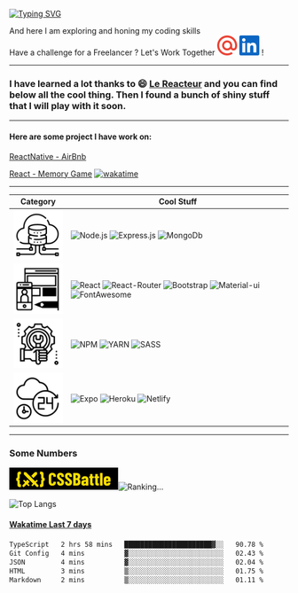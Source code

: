 <!-- ![Visitor](https://visitor-badge.laobi.icu/badge?page_id=JConan.JConan) -->

[![Typing SVG](https://readme-typing-svg.herokuapp.com?font=Goudy+Bookletter+1911&size=52&width=800&height=100&lines=Welcome+to+my+coding+lair;I+am+a+Software+Engineer;Lost+in+the+coding+matrix)](https://git.io/typing-svg)

And here I am exploring and honing my coding skills\
Have a challenge for a Freelancer ? Let's Work Together
[![email](assets/email.svg)](mailto:johan.chan@outlook.fr "sent me an email") [![linkedin](assets/linkedin.svg)](https://www.linkedin.com/in/johan-chan "Let's Go Networking") !

---

### I have learned a lot thanks to :smile: [Le Reacteur](https://www.lereacteur.io/) and you can find below all the cool thing. Then I found a bunch of shiny stuff that I will play with it soon.

---

#### Here are some project I have work on:

[ReactNative - AirBnb](https://github.com/JConan/react-native_airbnb)

[React - Memory Game](https://github.com/JConan/memory-game-challenge) [![wakatime](https://wakatime.com/badge/github/JConan/memory-game-challenge.svg)](https://wakatime.com/badge/github/JConan/memory-game-challenge)

---

|                         Category                          | Cool Stuff                                                                                                                                                                                                                                                                                                                                                                                                                                                                                                                                                                             |
| :-------------------------------------------------------: | -------------------------------------------------------------------------------------------------------------------------------------------------------------------------------------------------------------------------------------------------------------------------------------------------------------------------------------------------------------------------------------------------------------------------------------------------------------------------------------------------------------------------------------------------------------------------------------- |
|       [![Backend](assets/backend.svg)](# "Backend")       | ![Node.js](https://img.shields.io/badge/Node.js-339933?style=for-the-badge&logo=nodedotjs&logoColor=white) ![Express.js](https://img.shields.io/badge/Express.js-000000?style=for-the-badge&logo=express&logoColor=white) ![MongoDb](https://img.shields.io/badge/MongoDB-4EA94B?style=for-the-badge&logo=mongodb&logoColor=white)                                                                                                                                                                                                                                                     |
|     [![Frontend](assets/frontend.svg)](# "Frontend")      | ![React](https://img.shields.io/badge/React-20232A?style=for-the-badge&logo=react&logoColor=61DAFB) ![React-Router](https://img.shields.io/badge/React_Router-CA4245?style=for-the-badge&logo=react-router&logoColor=white) ![Bootstrap](https://img.shields.io/badge/Bootstrap-563D7C?style=for-the-badge&logo=bootstrap&logoColor=white) ![Material-ui](https://img.shields.io/badge/Material--UI-0081CB?style=for-the-badge&logo=material-ui&logoColor=white) ![FontAwesome](https://img.shields.io/badge/Font_Awesome-339AF0?style=for-the-badge&logo=fontawesome&logoColor=white) |
|          [![Tools](assets/tools.svg)](# "Tools")          | ![NPM](https://img.shields.io/badge/npm-CB3837?style=for-the-badge&logo=npm&logoColor=white) ![YARN](https://img.shields.io/badge/Yarn-2C8EBB?style=for-the-badge&logo=yarn&logoColor=white) ![SASS](https://img.shields.io/badge/Sass-CC6699?style=for-the-badge&logo=sass&logoColor=white)                                                                                                                                                                                                                                                                                           |
| [![Services](assets/services.svg)](# "Service Providers") | ![Expo](https://img.shields.io/badge/Expo-1B1F23?style=for-the-badge&logo=expo&logoColor=white) ![Heroku](https://img.shields.io/badge/Heroku-430098?style=for-the-badge&logo=heroku&logoColor=white) ![Netlify](https://img.shields.io/badge/Netlify-00C7B7?style=for-the-badge&logo=netlify&logoColor=white)                                                                                                                                                                                                                                                                         |

---

### Some Numbers

[![CSSBattle](assets/cssbattle.dev.svg)](https://cssbattle.dev/player/jconan)![Ranking...](https://img.shields.io/badge/dynamic/json?cacheSeconds=3600&color=%23FFDF00&label=&prefix=rank%20&query=rank&suffix=th&url=https%3A%2F%2Fcssbattle.dev%2Fapi%2FgetRank%3FuserId%3D9Odzg51joBRjqyk0dLSW7aUVbqr2)

![Top Langs](https://github-readme-stats.vercel.app/api/top-langs/?username=JConan&layout=compact&theme=blue-green)

#### [Wakatime Last 7 days](https://wakatime.com/@JConan)
<!--START_SECTION:waka-->
```text
TypeScript   2 hrs 58 mins   ██████████████████████▓░░   90.78 % 
Git Config   4 mins          ▓░░░░░░░░░░░░░░░░░░░░░░░░   02.43 % 
JSON         4 mins          ▓░░░░░░░░░░░░░░░░░░░░░░░░   02.04 % 
HTML         3 mins          ▒░░░░░░░░░░░░░░░░░░░░░░░░   01.75 % 
Markdown     2 mins          ▒░░░░░░░░░░░░░░░░░░░░░░░░   01.11 % 
```
<!--END_SECTION:waka-->

